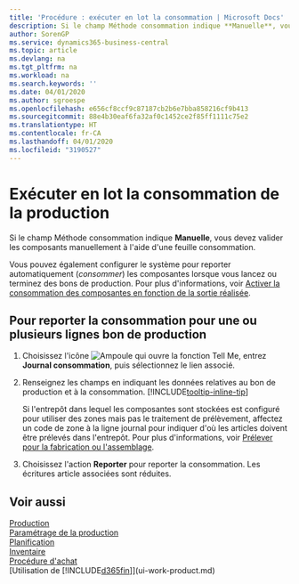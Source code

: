 ```yaml
---
title: 'Procédure : exécuter en lot la consommation | Microsoft Docs'
description: Si le champ Méthode consommation indique **Manuelle**, vous devez valider les composants manuellement à l'aide d'une feuille consommation.
author: SorenGP
ms.service: dynamics365-business-central
ms.topic: article
ms.devlang: na
ms.tgt_pltfrm: na
ms.workload: na
ms.search.keywords: ''
ms.date: 04/01/2020
ms.author: sgroespe
ms.openlocfilehash: e656cf8ccf9c87187cb2b6e7bba858216cf9b413
ms.sourcegitcommit: 88e4b30eaf6fa32af0c1452ce2f85ff1111c75e2
ms.translationtype: HT
ms.contentlocale: fr-CA
ms.lasthandoff: 04/01/2020
ms.locfileid: "3190527"
---
```

# <a name="batch-post-production-consumption"></a>Exécuter en lot la consommation de la production
Si le champ Méthode consommation indique **Manuelle**, vous devez valider les composants manuellement à l'aide d'une feuille consommation.

Vous pouvez également configurer le système pour reporter automatiquement (*consommer*) les composantes lorsque vous lancez ou terminez des bons de production. Pour plus d'informations, voir [Activer la consommation des composantes en fonction de la sortie réalisée](production-how-to-flush-components-according-to-operation-output.md).

## <a name="to-post-consumption-for-one-or-more-production-order-lines"></a>Pour reporter la consommation pour une ou plusieurs lignes bon de production  
1.  Choisissez l'icône ![Ampoule qui ouvre la fonction Tell Me](media/ui-search/search_small.png "Dites-moi ce que vous voulez faire"), entrez **Journal consommation**, puis sélectionnez le lien associé.  
2.  Renseignez les champs en indiquant les données relatives au bon de production et à la consommation. [!INCLUDE[tooltip-inline-tip](includes/tooltip-inline-tip_md.md)]  

    Si l'entrepôt dans lequel les composantes sont stockées est configuré pour utiliser des zones mais pas le traitement de prélèvement, affectez un code de zone à la ligne journal pour indiquer d'où les articles doivent être prélevés dans l'entrepôt. Pour plus d'informations, voir [Prélever pour la fabrication ou l'assemblage](warehouse-how-to-pick-for-production.md).  
3.  Choisissez l'action **Reporter** pour reporter la consommation. Les écritures article associées sont réduites.

## <a name="see-also"></a>Voir aussi  
[Production](production-manage-manufacturing.md)    
[Paramétrage de la production](production-configure-production-processes.md)  
[Planification](production-planning.md)      
[Inventaire](inventory-manage-inventory.md)  
[Procédure d'achat](purchasing-manage-purchasing.md)  
[Utilisation de [!INCLUDE[d365fin](includes/d365fin_md.md)]](ui-work-product.md)
